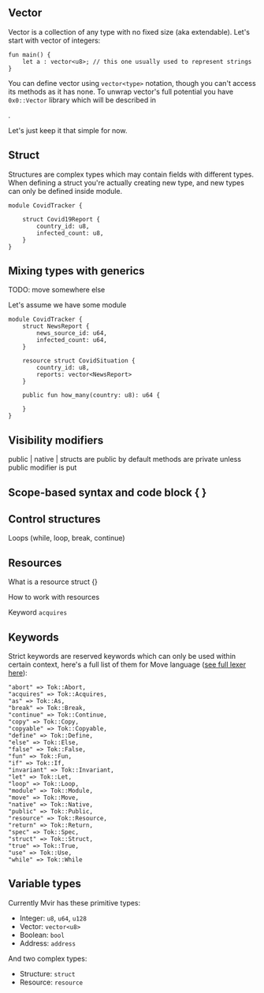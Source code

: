 
## Vector

Vector is a collection of any type with no fixed size (aka extendable). Let's start with vector of integers:

```Move
fun main() {
    let a : vector<u8>; // this one usually used to represent strings
}
```

You can define vector using `vector<type>` notation, though you can't access its methods as it has none. To unwrap vector's full potential you have `0x0::Vector` library which will be described in <SECTION>.

Let's just keep it that simple for now.

## Struct

Structures are complex types which may contain fields with different types. When defining a struct you're actually creating new type, and new types can only be defined inside module.

```Move
module CovidTracker {

    struct Covid19Report {
        country_id: u8,
        infected_count: u8,
    }
}
```

## Mixing types with generics

TODO: move somewhere else

Let's assume we have some module

```Move
module CovidTracker {
    struct NewsReport {
        news_source_id: u64,
        infected_count: u64,
    }

    resource struct CovidSituation {
        country_id: u8,
        reports: vector<NewsReport>
    }

    public fun how_many(country: u8): u64 {

    }
}
```

## Visibility modifiers

public | native | <none>
structs are public by default
methods are private unless public modifier is put

## Scope-based syntax and code block { }

## Control structures

Loops (while, loop, break, continue)

## Resources

What is a resource struct {}

How to work with resources

Keyword `acquires`

## Keywords

Strict keywords are reserved keywords which can only be used within certain context, here's a full list of them for Move language ([see full lexer here](https://github.com/libra/libra/blob/master/language/move-lang/src/parser/lexer.rs)):

```Move
"abort" => Tok::Abort,
"acquires" => Tok::Acquires,
"as" => Tok::As,
"break" => Tok::Break,
"continue" => Tok::Continue,
"copy" => Tok::Copy,
"copyable" => Tok::Copyable,
"define" => Tok::Define,
"else" => Tok::Else,
"false" => Tok::False,
"fun" => Tok::Fun,
"if" => Tok::If,
"invariant" => Tok::Invariant,
"let" => Tok::Let,
"loop" => Tok::Loop,
"module" => Tok::Module,
"move" => Tok::Move,
"native" => Tok::Native,
"public" => Tok::Public,
"resource" => Tok::Resource,
"return" => Tok::Return,
"spec" => Tok::Spec,
"struct" => Tok::Struct,
"true" => Tok::True,
"use" => Tok::Use,
"while" => Tok::While
```

## Variable types

Currently Mvir has these primitive types:

- Integer: `u8`, `u64`, `u128`
- Vector: `vector<u8>`
- Boolean: `bool`
- Address: `address`

And two complex types:

- Structure: `struct`
- Resource: `resource`
